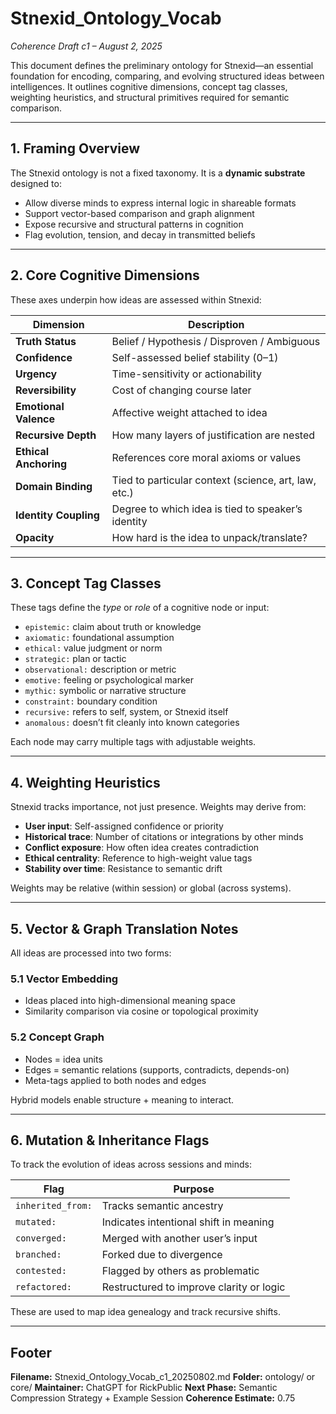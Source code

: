 # Stnexid_Ontology_Vocab
_Coherence Draft c1 – August 2, 2025_

This document defines the preliminary ontology for Stnexid—an essential foundation for encoding, comparing, and evolving structured ideas between intelligences. It outlines cognitive dimensions, concept tag classes, weighting heuristics, and structural primitives required for semantic comparison.

---

## 1. Framing Overview

The Stnexid ontology is not a fixed taxonomy. It is a **dynamic substrate** designed to:
- Allow diverse minds to express internal logic in shareable formats
- Support vector-based comparison and graph alignment
- Expose recursive and structural patterns in cognition
- Flag evolution, tension, and decay in transmitted beliefs

---

## 2. Core Cognitive Dimensions

These axes underpin how ideas are assessed within Stnexid:

| Dimension            | Description |
|----------------------|-------------|
| **Truth Status**     | Belief / Hypothesis / Disproven / Ambiguous |
| **Confidence**       | Self-assessed belief stability (0–1) |
| **Urgency**          | Time-sensitivity or actionability |
| **Reversibility**    | Cost of changing course later |
| **Emotional Valence**| Affective weight attached to idea |
| **Recursive Depth**  | How many layers of justification are nested |
| **Ethical Anchoring**| References core moral axioms or values |
| **Domain Binding**   | Tied to particular context (science, art, law, etc.) |
| **Identity Coupling**| Degree to which idea is tied to speaker’s identity |
| **Opacity**          | How hard is the idea to unpack/translate? |

---

## 3. Concept Tag Classes

These tags define the *type* or *role* of a cognitive node or input:

- `epistemic:` claim about truth or knowledge
- `axiomatic:` foundational assumption
- `ethical:` value judgment or norm
- `strategic:` plan or tactic
- `observational:` description or metric
- `emotive:` feeling or psychological marker
- `mythic:` symbolic or narrative structure
- `constraint:` boundary condition
- `recursive:` refers to self, system, or Stnexid itself
- `anomalous:` doesn’t fit cleanly into known categories

Each node may carry multiple tags with adjustable weights.

---

## 4. Weighting Heuristics

Stnexid tracks importance, not just presence. Weights may derive from:

- **User input**: Self-assigned confidence or priority
- **Historical trace**: Number of citations or integrations by other minds
- **Conflict exposure**: How often idea creates contradiction
- **Ethical centrality**: Reference to high-weight value tags
- **Stability over time**: Resistance to semantic drift

Weights may be relative (within session) or global (across systems).

---

## 5. Vector & Graph Translation Notes

All ideas are processed into two forms:

### 5.1 Vector Embedding
- Ideas placed into high-dimensional meaning space
- Similarity comparison via cosine or topological proximity

### 5.2 Concept Graph
- Nodes = idea units
- Edges = semantic relations (supports, contradicts, depends-on)
- Meta-tags applied to both nodes and edges

Hybrid models enable structure + meaning to interact.

---

## 6. Mutation & Inheritance Flags

To track the evolution of ideas across sessions and minds:

| Flag           | Purpose |
|----------------|---------|
| `inherited_from:` | Tracks semantic ancestry |
| `mutated:`     | Indicates intentional shift in meaning |
| `converged:`   | Merged with another user’s input |
| `branched:`    | Forked due to divergence |
| `contested:`   | Flagged by others as problematic |
| `refactored:`  | Restructured to improve clarity or logic |

These are used to map idea genealogy and track recursive shifts.

---

## Footer

**Filename:** Stnexid_Ontology_Vocab_c1_20250802.md
**Folder:** ontology/ or core/
**Maintainer:** ChatGPT for RickPublic
**Next Phase:** Semantic Compression Strategy + Example Session
**Coherence Estimate:** 0.75


